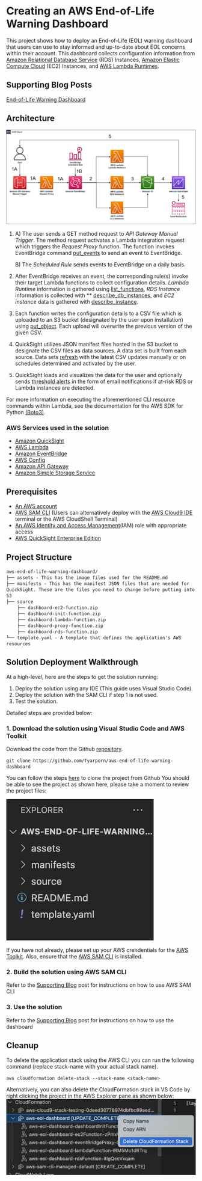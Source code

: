 # Creating an AWS End-of-Life Warning Dashboard

This project shows how to deploy an End-of-Life (EOL) warning dashboard that users can use to stay informed and up-to-date about EOL concerns within their account. This dashboard collects configuration information from [Amazon Relational Database Service](https://aws.amazon.com/rds/) (RDS) Instances, [Amazon Elastic Compute Cloud](https://aws.amazon.com/ec2/) (EC2) Instances, and [AWS Lambda Runtimes](https://aws.amazon.com/lambda/). 

## Supporting Blog Posts
[End-of-Life Warning Dashboard](https://quip-amazon.com/JzDSAn5nla0Y/End-of-Life-Warning-Dashboard)

## Architecture
![](assets/EOLDashboardv5.6.png)

1. A) The user sends a GET method request to *API Gateway Manual Trigger*. The method request activates a Lambda integration request which triggers the *Request Proxy* function. The function invokes EventBridge command [put_events](https://boto3.amazonaws.com/v1/documentation/api/latest/reference/services/events.html#EventBridge.Client.put_events) to send an event to EventBridge.
    
    B) The *Scheduled Rule* sends events to EventBridge on a daily basis.
    
2. After EventBridge receives an event, the corresponding rule(s) invoke their target Lambda functions to collect configuration details. *Lambda Runtime* information is gathered using [list_functions](https://boto3.amazonaws.com/v1/documentation/api/latest/reference/services/lambda.html#Lambda.Client.list_functions), *RDS Instance* information is collected with ** [describe_db_instances,](https://docs.aws.amazon.com/cli/latest/reference/rds/describe-db-instances.html) and *EC2 instance* data is gathered with [describe_instance](https://boto3.amazonaws.com/v1/documentation/api/latest/reference/services/ec2.html#EC2.Client.describe_instances).
3. Each function writes the configuration details to a CSV file which is uploaded to an S3 bucket (designated by the user upon installation) using [put_object](https://boto3.amazonaws.com/v1/documentation/api/latest/reference/services/s3.html#S3.Client.put_object). Each upload will overwrite the previous version of the given CSV. 
4. QuickSight utilizes JSON manifest files hosted in the S3 bucket to designate the CSV files as data sources. A data set is built from each source. Data sets [refresh](https://docs.aws.amazon.com/quicksight/latest/user/refreshing-imported-data.html) with the latest CSV updates manually or on schedules determined and activated by the user.
5. QuickSight loads and visualizes the data for the user and optionally sends [threshold alerts](https://docs.aws.amazon.com/quicksight/latest/user/threshold-alerts.html) in the form of email notifications if at-risk RDS or Lambda instances are detected.

For more information on executing the aforementioned CLI resource commands within Lambda, see the documentation for the AWS SDK for Python [(Boto3)](https://boto3.amazonaws.com/v1/documentation/api/latest/index.html).



### AWS Services used in the solution
- [Amazon QuickSight](https://aws.amazon.com/quicksight/) 
- [AWS Lambda](https://aws.amazon.com/lambda/)
- [Amazon EventBridge](https://aws.amazon.com/eventbridge/)
- [AWS Config](https://aws.amazon.com/config/)
- [Amazon API Gateway](https://aws.amazon.com/api-gateway/)
- [Amazon Simple Storage Service](https://aws.amazon.com/s3/) 

## Prerequisites
* [An AWS account](https://signin.aws.amazon.com/signin?redirect_uri=https%3A%2F%2Fportal.aws.amazon.com%2Fbilling%2Fsignup%2Fresume&client_id=signup)
* [AWS SAM CLI](https://docs.aws.amazon.com/serverless-application-model/latest/developerguide/serverless-sam-cli-install.html) (Users can alternatively deploy with the [AWS Cloud9 IDE](https://aws.amazon.com/cloud9/) terminal or the AWS CloudShell Terminal)
* [An AWS Identity and Access Management](http://aws.amazon.com/iam)(IAM) role with appropriate access
* [AWS QuickSight Enterprise Edition](https://aws.amazon.com/quicksight/pricing/)

## Project Structure
```
aws-end-of-life-warning-dashboard/
├── assets - This has the image files used for the README.md
├── manifests - This has the manifest JSON files that are needed for QuickSight. These are the files you need to change before putting into S3  
├── source
    ├── dashboard-ec2-function.zip
    ├── dashboard-init-function.zip
    ├── dashboard-lambda-function.zip
    ├── dashboard-proxy-function.zip
    ├── dashboard-rds-function.zip
└── template.yaml - A template that defines the application's AWS resources
```

## Solution Deployment Walkthrough
At a high-level, here are the steps to get the solution running:
1. Deploy the solution using any IDE (This guide uses Visual Studio Code).
2. Deploy the solution with the SAM CLI if step 1 is not used.
3. Test the solution.

Detailed steps are provided below:

### 1. Download the solution using Visual Studio Code and AWS Toolkit
Download the code from the Github [repository](https://github.com/Tyarporn/aws-end-of-life-warning-dashboard).
```
git clone https://github.com/Tyarporn/aws-end-of-life-warning-dashboard
```
You can follow the steps [here]([https://www.jetbrains.com/help/pycharm/manage-projects-hosted-on-github.html](https://docs.microsoft.com/en-us/azure/developer/javascript/how-to/with-visual-studio-code/clone-github-repository?tabs=create-repo-command-palette%2Cinitialize-repo-activity-bar%2Ccreate-branch-command-palette%2Ccommit-changes-command-palette%2Cpush-command-palette)) to clone the project from Github
You should be able to see the project as shown here, please take a moment to review the project files:
    
![img](assets/filesss.png)
    
If you have not already, please set up your AWS crendentials for the [AWS Toolkit](https://aws.amazon.com/visualstudiocode/). Also, ensure that the [AWS SAM CLI](https://aws.amazon.com/serverless/sam/) is installed.
    
### 2. Build the solution using AWS SAM CLI
Refer to the [Supporting Blog](https://quip-amazon.com/JzDSAn5nla0Y/End-of-Life-Warning-Dashboard) post for instructions on how to use AWS SAM CLI
### 3. Use the solution
Refer to the [Supporting Blog](https://quip-amazon.com/JzDSAn5nla0Y/End-of-Life-Warning-Dashboard) post for instructions on how to use the dashboard
    
## Cleanup
To delete the application stack using the AWS CLI you can run the following command (replace stack-name with your actual stack name).
```
aws cloudformation delete-stack --stack-name <stack-name>
```
Alternatively, you can also delete the CloudFormation stack in VS Code by right clicking the project in the AWS Explorer pane as shown below:
![img](assets/samdeletess.png)
    
